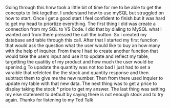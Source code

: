 Going through this hmw took a little bit of time for me to be able to get the concepts to link together. I understand how to use mySQL but struggled on how to start. Once i get a good start I feel confident to finish but it was hard to get my head to priortize everything. 
The first thing I did was create a connection from my SQL to VS Code. I did that by dialing to MySQL what I wanted and from there pressed the call the button. So i created my database and table through this call.
After that I started my first function that would ask the question what the user would like to buy an how many with the help of inquirer.
From there I had to create another function that would take the users input and use it to update and reflect my table, targetting the quatitiy of my product and how much the user would be spenind.g
To upadate the quantity was not too bad I just had to set a varaible that refelcted the the stock and quantity response and then subtract them to give me the new number. Then from there used inquier to update my table with that new data. 
The next thing was to get a price to display taking the stock * price to get my answer.
The last thing was setting my else statement to default by saying there is not enough stock and to try again.
Thanks for listening to my Ted Talk